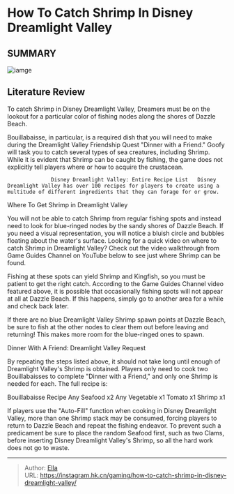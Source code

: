 # How To Catch Shrimp In Disney Dreamlight Valley


## SUMMARY 

![iamge](https://static1.srcdn.com/wordpress/wp-content/uploads/2022/10/How-To-Catch-Shrimp-in-Disney-Dreamlight-Valley-1.jpg)

## Literature Review

To catch Shrimp in Disney Dreamlight Valley, Dreamers must be on the lookout for a particular color of fishing nodes along the shores of Dazzle Beach.





Bouillabaisse, in particular, is a required dish that you will need to make during the Dreamlight Valley Friendship Quest &#34;Dinner with a Friend.&#34; Goofy will task you to catch several types of sea creatures, including Shrimp. While it is evident that Shrimp can be caught by fishing, the game does not explicitly tell players where or how to acquire the crustacean.




                  Disney Dreamlight Valley: Entire Recipe List   Disney Dreamlight Valley has over 100 recipes for players to create using a multitude of different ingredients that they can forage for or grow.    


 Where To Get Shrimp in Dreamlight Valley 
          

You will not be able to catch Shrimp from regular fishing spots and instead need to look for blue-ringed nodes by the sandy shores of Dazzle Beach. If you need a visual representation, you will notice a bluish circle and bubbles floating about the water&#39;s surface. Looking for a quick video on where to catch Shrimp in Dreamlight Valley? Check out the video walkthrough from Game Guides Channel on YouTube below to see just where Shrimp can be found.


 




Fishing at these spots can yield Shrimp and Kingfish, so you must be patient to get the right catch. According to the Game Guides Channel video featured above, it is possible that occasionally fishing spots will not appear at all at Dazzle Beach. If this happens, simply go to another area for a while and check back later.



If there are no blue Dreamlight Valley Shrimp spawn points at Dazzle Beach, be sure to fish at the other nodes to clear them out before leaving and returning! This makes more room for the blue-ringed ones to spawn.






 Dinner With A Friend: Dreamlight Valley Request 
          

By repeating the steps listed above, it should not take long until enough of Dreamlight Valley&#39;s Shrimp is obtained. Players only need to cook two Bouillabaisses to complete &#34;Dinner with a Friend,&#34; and only one Shrimp is needed for each. The full recipe is:




 Bouillabaisse Recipe   Any Seafood  x2   Any Vegetable  x1   Tomato  x1   Shrimp  x1   



If players use the &#34;Auto-Fill&#34; function when cooking in Disney Dreamlight Valley, more than one Shrimp stack may be consumed, forcing players to return to Dazzle Beach and repeat the fishing endeavor. To prevent such a predicament be sure to place the random Seafood first, such as two Clams, before inserting Disney Dreamlight Valley&#39;s Shrimp, so all the hard work does not go to waste.



---

> Author: [Ella](https://instagram.hk.cn/)  
> URL: https://instagram.hk.cn/gaming/how-to-catch-shrimp-in-disney-dreamlight-valley/  


